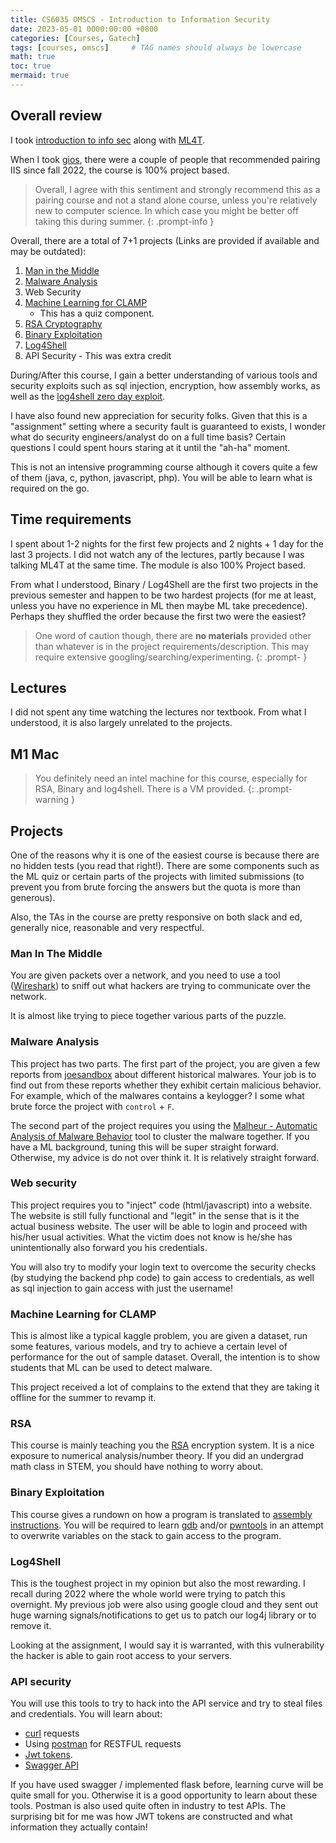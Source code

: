 ```yaml
---
title: CS6035 OMSCS - Introduction to Information Security
date: 2023-05-01 0000:00:00 +0800
categories: [Courses, Gatech]
tags: [courses, omscs]     # TAG names should always be lowercase
math: true
toc: true
mermaid: true
---
```


## Overall review

I took [introduction to info sec](https://omscs.gatech.edu/cs-6035-introduction-to-information-security) along with [ML4T](https://omscs.gatech.edu/cs-7646-machine-learning-trading).

When I took [gios](../gios), there were a couple of people that recommended pairing IIS since fall 2022, the course is 100% project based. 

> Overall, I agree with this sentiment and strongly recommend this as a pairing course and not a stand alone course, unless you're relatively new to computer science. In which case you might be better off taking this during summer. 
{: .prompt-info }


Overall, there are a total of 7+1 projects (Links are provided if available and may be outdated):

1. [Man in the Middle](https://docs.google.com/document/d/167jVVmkyXJ0NqzsY1bPDqZL6-I1XLdZTqatncT1kr4M/edit)
2. [Malware Analysis](https://docs.google.com/document/d/1bXaojsD4z1cjgZReJULwkx_c7hrA19Es/edit)
3. Web Security
4. [Machine Learning for CLAMP](https://docs.google.com/document/d/1SWWawZtti0S2YF4bgnugwYpJsTyYV0jfwJi7KqjoFMo/edit)
     * This has a quiz component.
5. [RSA Cryptography](https://docs.google.com/document/d/1Ws_4DmpGNqOZW3oCQ6U0llRya1429HAvrbhaQLXvzDU/edit)
6. [Binary Exploitation](https://docs.google.com/document/d/1PpmNVEPy9X2Otpam0On0cT1Fq27c4VkqpcmOEeANGwE/edit)
7. [Log4Shell](https://docs.google.com/document/d/1yknmsI-xJyNiHJfJ4oxrnvBbYLJaueHWpP5IFPUDgXA/edit)
8. API Security - This was extra credit

During/After this course, I gain a better understanding of various tools and security exploits such as sql injection, encryption, how assembly works, as well as the [log4shell zero day exploit](https://en.wikipedia.org/wiki/Log4Shell).

 I have also found new appreciation for security folks. Given that this is a "assignment" setting where a security fault is guaranteed to exists, I wonder what do security engineers/analyst do on a full time basis? Certain questions I could spent hours staring at it until the "ah-ha" moment.

This is not an intensive programming course although it covers quite a few of them (java, c, python, javascript, php). You will be able to learn what is required on the go.

## Time requirements

I spent about 1-2 nights for the first few projects and 2 nights + 1 day for the last 3 projects. I did not watch any of the lectures, partly because I was talking ML4T at the same time. The module is also 100% Project based.

From what I understood, Binary / Log4Shell are the first two projects in the previous semester and happen to be two hardest projects (for me at least, unless you have no experience in ML then maybe ML take precedence). Perhaps they shuffled the order because the first two were the easiest?

> One word of caution though, there are **no materials** provided other than whatever is in the project requirements/description. This may require extensive googling/searching/experimenting.
{: .prompt- }

## Lectures

I did not spent any time watching the lectures nor textbook. From what I understood, it is also largely unrelated to the projects.

## M1 Mac

>You definitely need an intel machine for this course, especially for RSA, Binary and log4shell. There is a VM provided.
{: .prompt-warning }

## Projects

One of the reasons why it is one of the easiest course is because there are no hidden tests (you read that right!). There are some components such as the ML quiz or certain parts of the projects with limited submissions (to prevent you from brute forcing the answers but the quota is more than generous).

Also, the TAs in the course are pretty responsive on both slack and ed, generally nice, reasonable and very respectful. 

### Man In The Middle

You are given packets over a network, and you need to use a tool ([Wireshark](https://www.wireshark.org/)) to sniff out what hackers are trying to communicate over the network.

It is almost like trying to piece together various parts of the puzzle.

### Malware Analysis

This project has two parts. The first part of the project, you are given a few reports from [joesandbox](https://www.joesandbox.com) about different historical malwares. Your job is to find out from these reports whether they exhibit certain malicious behavior. For example, which of the malwares contains a keylogger? I some what brute force the project with `control` + `F`.

The second part of the project requires you using the [Malheur - Automatic Analysis of Malware Behavior](https://github.com/rieck/malheur) tool to cluster the malware together. If you have a ML background, tuning this will be super straight forward. Otherwise, my advice is do not over think it. It is relatively straight forward.

### Web security 

This project requires you to "inject"  code (html/javascript) into a website. The website is still fully functional and "legit" in the sense that is it the actual business website. The user will be able to login and proceed with his/her usual activities. What the victim does not know is he/she has unintentionally also forward you his credentials.

You will also try to modify your login text to overcome the security checks (by studying the backend php code) to gain access to credentials, as well as sql injection to gain access with just the username!

### Machine Learning for CLAMP

This is almost like a typical kaggle problem, you are given a dataset, run some features, various models, and try to achieve a certain level of performance for the out of sample dataset. Overall, the intention is to show students that ML can be used to detect malware.

This project received a lot of complains to the extend that they are taking it offline for the summer to revamp it.

### RSA

This course is mainly teaching you the [RSA](https://en.wikipedia.org/wiki/RSA_(cryptosystem)) encryption system. It is a nice exposure to numerical analysis/number theory. If you did an undergrad math class in STEM, you should have nothing to worry about. 
### Binary Exploitation

This course gives a rundown on how a program is translated to [assembly instructions](https://www.tutorialspoint.com/assembly_programming/assembly_logical_instructions.htm). You will be required to learn [gdb](https://www.sourceware.org/gdb/) and/or [pwntools](https://docs.pwntools.com/en/stable/) in an attempt to overwrite variables on the stack to gain access to the program.

### Log4Shell

This is the toughest project in my opinion but also the most rewarding. I recall during 2022 where the whole world were trying to patch this overnight. My previous job were also using google cloud and they sent out huge warning signals/notifications to get us to patch our log4j library or to remove it.

Looking at the assignment, I would say it is warranted, with this vulnerability the hacker is able to gain root access to your servers. 

### API security

You will use this tools to try to hack into the API service and try to steal files and credentials. You will learn about:

* [curl](https://curl.se/) requests 
* Using [postman](https://www.postman.com/) for RESTFUL requests
* [Jwt tokens](https://jwt.io/).
* [Swagger API](https://swagger.io/)


If you have used swagger / implemented flask before, learning curve will be quite small for you. Otherwise it is a good opportunity to learn about these tools. Postman is also used quite often in industry to test APIs. The surprising bit for me was how JWT tokens are constructed and what information they actually contain!